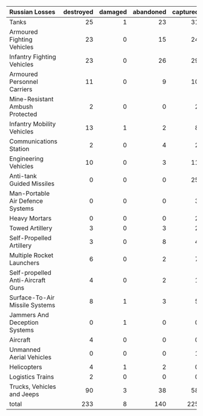 | Russian Losses                    |   destroyed |   damaged |   abandoned |   captured |   total |
|:----------------------------------|------------:|----------:|------------:|-----------:|--------:|
| Tanks                             |          25 |         1 |          23 |         31 |      80 |
| Armoured Fighting Vehicles        |          23 |         0 |          15 |         24 |      62 |
| Infantry Fighting Vehicles        |          23 |         0 |          26 |         29 |      78 |
| Armoured Personnel Carriers       |          11 |         0 |           9 |         10 |      30 |
| Mine-Resistant Ambush Protected   |           2 |         0 |           0 |          2 |       4 |
| Infantry Mobility Vehicles        |          13 |         1 |           2 |          8 |      24 |
| Communications Station            |           2 |         0 |           4 |          2 |       8 |
| Engineering Vehicles              |          10 |         0 |           3 |         11 |      24 |
| Anti-tank Guided Missiles         |           0 |         0 |           0 |         25 |      25 |
| Man-Portable Air Defence Systems  |           0 |         0 |           0 |          3 |       3 |
| Heavy Mortars                     |           0 |         0 |           0 |          2 |       2 |
| Towed Artillery                   |           3 |         0 |           3 |          2 |       8 |
| Self-Propelled Artillery          |           3 |         0 |           8 |          4 |      15 |
| Multiple Rocket Launchers         |           6 |         0 |           2 |          7 |      15 |
| Self-propelled Anti-Aircraft Guns |           4 |         0 |           2 |          1 |       7 |
| Surface-To-Air Missile Systems    |           8 |         1 |           3 |          5 |      17 |
| Jammers And Deception Systems     |           0 |         1 |           0 |          0 |       1 |
| Aircraft                          |           4 |         0 |           0 |          0 |       4 |
| Unmanned Aerial Vehicles          |           0 |         0 |           0 |          1 |       1 |
| Helicopters                       |           4 |         1 |           2 |          0 |       7 |
| Logistics Trains                  |           2 |         0 |           0 |          0 |       2 |
| Trucks, Vehicles and Jeeps        |          90 |         3 |          38 |         58 |     189 |
| total                             |         233 |         8 |         140 |        225 |     606 |